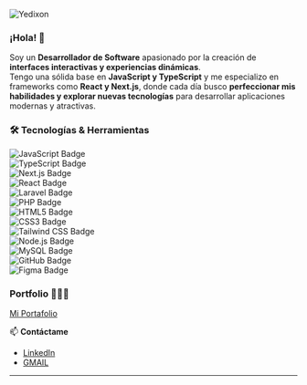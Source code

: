 ![Yedixon]([https://github.com/YedixonRDev/YedixonRDev/blob/main/Githubbanner.png](https://github.com/YedyDevx/YedyxDev/blob/main/BANNER.png))

### ¡Hola! 👋  
Soy un **Desarrollador de Software** apasionado por la creación de **interfaces interactivas y experiencias dinámicas**.  
Tengo una sólida base en **JavaScript y TypeScript** y me especializo en frameworks como **React y Next.js**, donde cada día busco **perfeccionar mis habilidades y explorar nuevas tecnologías** para desarrollar aplicaciones modernas y atractivas.  

### 🛠️ Tecnologías & Herramientas  
![JavaScript Badge](https://img.shields.io/badge/JavaScript-F7DF1E?logo=javascript&logoColor=000&style=flat)  
![TypeScript Badge](https://img.shields.io/badge/TypeScript-3178C6?logo=typescript&logoColor=fff&style=flat)  
![Next.js Badge](https://img.shields.io/badge/Next.js-000?logo=nextdotjs&logoColor=fff&style=flat)  
![React Badge](https://img.shields.io/badge/React-61DAFB?logo=react&logoColor=000&style=flat)  
![Laravel Badge](https://img.shields.io/badge/Laravel-FF2D20?logo=laravel&logoColor=fff&style=flat)  
![PHP Badge](https://img.shields.io/badge/PHP-777BB4?logo=php&logoColor=fff&style=flat)  
![HTML5 Badge](https://img.shields.io/badge/HTML5-E34F26?logo=html5&logoColor=fff&style=flat)  
![CSS3 Badge](https://img.shields.io/badge/CSS3-1572B6?logo=css3&logoColor=fff&style=flat)  
![Tailwind CSS Badge](https://img.shields.io/badge/Tailwind%20CSS-06B6D4?logo=tailwindcss&logoColor=fff&style=flat)  
![Node.js Badge](https://img.shields.io/badge/Node.js-393?logo=nodedotjs&logoColor=fff&style=flat)  
![MySQL Badge](https://img.shields.io/badge/MySQL-4479A1?logo=mysql&logoColor=fff&style=flat)  
![GitHub Badge](https://img.shields.io/badge/GitHub-181717?logo=github&logoColor=fff&style=flat)  
![Figma Badge](https://img.shields.io/badge/Figma-F24E1E?logo=figma&logoColor=fff&style=flat)  

### Portfolio 👨🏻‍💻  
[Mi Portafolio](TU_LINK_AQUI) 

📫 **Contáctame**  
- [LinkedIn]([TU_LINK_AQUI](https://www.linkedin.com/in/yedixon-ramones-5297b1277/))  
- [GMAIL](yedixonjrf@gmail.com)  

---
